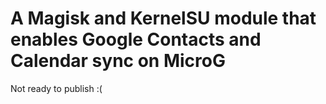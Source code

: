 # A Magisk and KernelSU module that enables Google Contacts and Calendar sync on MicroG
  
Not ready to publish :(
